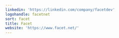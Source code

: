 ```yaml
---
linkedin: 'https://linkedin.com/company/facetdev'
logohandle: facetnet
sort: facet
title: Facet
website: 'https://www.facet.net/'
---
```

